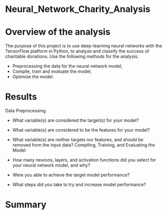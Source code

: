 # Neural_Network_Charity_Analysis

# Overview of the analysis
The purpose of this project is to use deep-learning neural networks with the TensorFlow platform in Python, to analyze and classify the success of charitable donations.
Use the following methods for the analysis:

* Preprocessing the data for the neural network model,
* Compile, train and evaluate the model,
* Optimize the model.
# Results

Data Preprocessing

* What variable(s) are considered the target(s) for your model?

* What variable(s) are considered to be the features for your model?
* What variable(s) are neither targets nor features, and should be removed from the input data?
Compiling, Training, and Evaluating the Model
* How many neurons, layers, and activation functions did you select for your neural network model, and why?
* Were you able to achieve the target model performance?
* What steps did you take to try and increase model performance?
# Summary
